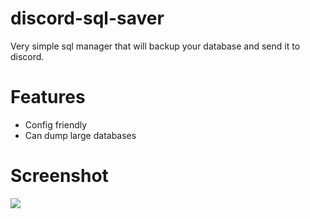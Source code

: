 # discord-sql-saver
Very simple sql manager that will backup your database and send it to discord. 


# Features
- Config friendly
- Can dump large databases

# Screenshot
![](https://cdn.nat2k15.xyz/img/Discord_h6MUfUEeca.png)

